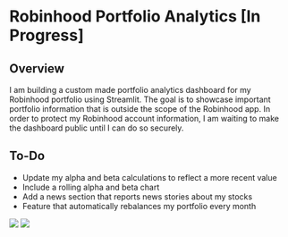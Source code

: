 # Robinhood Portfolio Analytics [In Progress]

## Overview
I am building a custom made portfolio analytics dashboard for my Robinhood portfolio using Streamlit. The goal is to showcase important portfolio information that is outside the scope of the Robinhood app.
In order to protect my Robinhood account information, I am waiting to make the dashboard public until I can do so securely.

## To-Do
* Update my alpha and beta calculations to reflect a more recent value
* Include a rolling alpha and beta chart
* Add a news section that reports news stories about my stocks
* Feature that automatically rebalances my portfolio every month 


![](https://storage.googleapis.com/dhutchings/Screen%20Shot%202020-12-25%20at%203.01.41%20PM.png)
![](https://storage.googleapis.com/dhutchings/Screen%20Shot%202020-12-25%20at%203.07.01%20PM.png)
